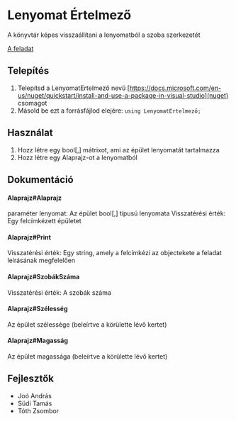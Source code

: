 # Lenyomat Értelmező

A könyvtár képes visszaállítani a lenyomatból a szoba szerkezetét

[A feladat](https://isze.hu/dusza-arpad-orszagos-programozoi-emlekverseny)

## Telepítés

1. Telepítsd a LenyomatErtelmező nevű [https://docs.microsoft.com/en-us/nuget/quickstart/install-and-use-a-package-in-visual-studio](nuget) csomagot
2. Másold be ezt a forrásfájlod elejére: ```using LenyomatErtelmező;```

## Használat

1. Hozz létre egy bool[,] mátrixot, ami az épület lenyomatát tartalmazza
2. Hozz létre egy Alaprajz-ot a lenyomatból

## Dokumentáció

#### Alaprajz#Alaprajz

paraméter lenyomat: Az épület bool[,] típusú lenyomata
Visszatérési érték: Egy felcímkézett épületet

#### Alaprajz#Print

Visszatérési érték: Egy string, amely a felcímkézi az objectekete a feladat leírásának megfelelően

#### Alaprajz#SzobákSzáma

Visszatérési érték: A szobák száma

#### Alaprajz#Szélesség

Az épület szélessége (beleírtve a körülette lévő kertet)

#### Alaprajz#Magasság

Az épület magassága (beleírtve a körülette lévő kertet)

## Fejlesztők

- Joó András
- Südi Tamás
- Tóth Zsombor
